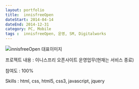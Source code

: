 ```yaml
---
layout: portfolio
title:  innisfreeOpen
dateStart: 2014-04-14
dateEnd: 2014-12-31
category: PC, Mobile
tags :  innisfreeOpen, 운영, SM, Digitalworks
---
```


![innisfreeOpen 대표이미지](/jkw/portfolio/images/innisfreeOpen/img01.jpg)


프로젝트 내용
: 이니스프리 오픈사이트 운영업무(현재는 서비스 종료)

참여도
: 100%

Skills
: html, css, html5, css3, javascript, jquery
